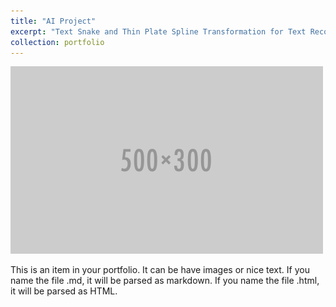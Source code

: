 ```yaml
---
title: "AI Project"
excerpt: "Text Snake and Thin Plate Spline Transformation for Text Recognition Model<br/><img src='/images/57000.png'>"
collection: portfolio
---
```

<img src='/images/500x300.png'>

This is an item in your portfolio. It can be have images or nice text. If you name the file .md, it will be parsed as markdown. If you name the file .html, it will be parsed as HTML. 
